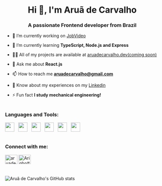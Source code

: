 <h1 align="center">Hi 👋, I'm Aruã de Carvalho</h1>
<h3 align="center">A passionate Frontend developer from Brazil</h3>

- 🔭 I’m currently working on [JobVideo](https://www.jobvideo.com.br/)

- 🌱 I’m currently learning **TypeScript, Node.js and Express**

- 👨‍💻 All of my projects are available at [aruadecarvalho.dev(coming soon)](aruadecarvalho.dev)

- 💬 Ask me about **React.js**

- 📫 How to reach me **aruadecarvalho@gmail.com**

- 📄 Know about my experiences on my [Linkedin](https://www.linkedin.com/in/aru%C3%A3-de-carvalho-a785461b9/)

- ⚡ Fun fact **I study mechanical engineering!**


#

<h3 align="left">Languages and Tools:</h3>
<p>
<img src="https://cdn.jsdelivr.net/gh/devicons/devicon/icons/html5/html5-original.svg" align="left" width="30px" style="padding-right:10px;"/>
<img src="https://cdn.jsdelivr.net/gh/devicons/devicon/icons/css3/css3-original.svg"  align="left" width="30px" style="padding-right:10px;"/>
<img src="https://cdn.jsdelivr.net/gh/devicons/devicon/icons/sass/sass-original.svg"  align="left" width="30px" style="padding-right:10px;"/>
<img src="https://cdn.jsdelivr.net/gh/devicons/devicon/icons/javascript/javascript-original.svg"  align="left" width="30px" style="padding-right:10px;"/>
<img src="https://cdn.jsdelivr.net/gh/devicons/devicon/icons/react/react-original.svg"  align="left" width="30px" style="padding-right:10px;"/>
<!-- <img src="https://cdn.jsdelivr.net/gh/devicons/devicon/icons/typescript/typescript-original.svg" align="left" width="30px" style="padding-right:10px;" /> -->
<!-- <img src="https://cdn.jsdelivr.net/gh/devicons/devicon/icons/nodejs/nodejs-original.svg" align="left" width="30px" style="padding-right:10px;" /> -->
<!-- <img src="https://cdn.jsdelivr.net/gh/devicons/devicon/icons/express/express-original.svg" align="left" width="30px" style="padding-right:10px;" /> -->
<!-- <img src="https://cdn.jsdelivr.net/gh/devicons/devicon/icons/nextjs/nextjs-original.svg"  align="left" width="30px" style="padding-right:10px;"/> -->
<!-- <img src="https://cdn.jsdelivr.net/gh/devicons/devicon/icons/mongodb/mongodb-original.svg" align="left" width="30px" style="padding-right:10px;" /> -->
<img src="https://cdn.jsdelivr.net/gh/devicons/devicon/icons/firebase/firebase-plain.svg"  width="30px" style="padding-right:10px;"/>
</p>

#
<h3>Connect with me:</h3>
<p>
<a href="https://linkedin.com/in/aruadecarvalho" target="blank"><img align="center" src="https://raw.githubusercontent.com/rahuldkjain/github-profile-readme-generator/master/src/images/icons/Social/linked-in-alt.svg" alt="aruadecarvalho" height="30" width="40" /></a>
<a href="https://discord.gg/Arigho#0886" target="blank"><img align="center" src="https://raw.githubusercontent.com/rahuldkjain/github-profile-readme-generator/master/src/images/icons/Social/discord.svg" alt="Arigho#0886" height="30" width="40" /></a>
</p>


#
![Aruã de Carvalho's GitHub stats](https://github-readme-stats.vercel.app/api?username=aruadecarvalho&show_icons=true&theme=react)
